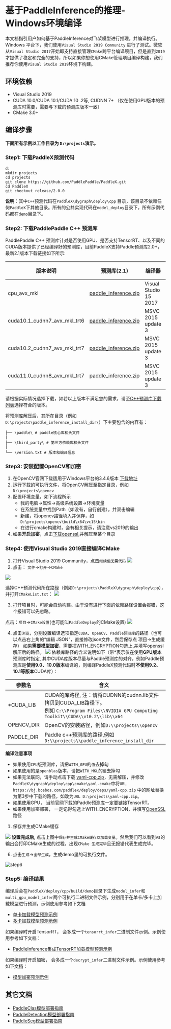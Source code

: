 # 基于PaddleInference的推理-Windows环境编译

本文档指引用户如何基于PaddleInference对飞桨模型进行推理，并编译执行。Windows 平台下，我们使用`Visual Studio 2019 Community` 进行了测试。微软从`Visual Studio 2017`开始即支持直接管理`CMake`跨平台编译项目，但是直到`2019`才提供了稳定和完全的支持，所以如果你想使用CMake管理项目编译构建，我们推荐你使用`Visual Studio 2019`环境下构建。

## 环境依赖

* Visual Studio 2019
* CUDA 10.0/CUDA 10.1/CUDA 10 .2等, CUDNN 7+ （仅在使用GPU版本的预测库时需要，需要与下载的预测库版本一致）
* CMake 3.0+

## 编译步骤

**下面所有示例以工作目录为 `D:\projects`演示。**

### Step1: 下载PaddleX预测代码

```shell
d:
mkdir projects
cd projects
git clone https://github.com/PaddlePaddle/PaddleX.git
cd PaddleX
git checkout release/2.0.0
```

**说明**：其中`C++`预测代码在`PaddleX\dygraph\deploy\cpp` 目录，该目录不依赖任何`PaddleX`下其他目录。所有的公共实现代码在`model_deploy`目录下，所有示例代码都在`demo`目录下。


### Step2: 下载PaddlePaddle C++ 预测库

PaddlePaddle C++ 预测库针对是否使用GPU、是否支持TensorRT、以及不同的CUDA版本提供了已经编译好的预测库，目前PaddleX支持Paddle预测库2.0+，最新2.1版本下载链接如下所示:

| 版本说明                     | 预测库(2.1)                                                                                                    | 编译器                | 构建工具      | cuDNN | CUDA |
| ---------------------------- | -------------------------------------------------------------------------------------------------------------- | --------------------- | ------------- | ----- | ---- |
| cpu_avx_mkl                  | [paddle_inference.zip](https://paddle-wheel.bj.bcebos.com/2.1.0win/win-infer/mkl/cpu/paddle_inference.zip)     | Visual Studio 15 2017 | CMake v3.17.0 | -     | -    |
| cuda10.1_cudnn7_avx_mkl_trt6 | [paddle_inference.zip](https://paddle-wheel.bj.bcebos.com/2.1.0win/win-infer/mkl/post101/paddle_inference.zip) | MSVC 2015 update 3    | CMake v3.17.0 | 7.6   | 10.1 |
| cuda10.2_cudnn7_avx_mkl_trt7 | [paddle_inference.zip](https://paddle-wheel.bj.bcebos.com/2.1.0win/win-infer/mkl/post102/paddle_inference.zip) | MSVC 2015 update 3    | CMake v3.17.0 | 7.6   | 10.2 |
| cuda11.0_cudnn8_avx_mkl_trt7 | [paddle_inference.zip](https://paddle-wheel.bj.bcebos.com/2.1.0win/win-infer/mkl/post110/paddle_inference.zip) | MSVC 2015 update 3    | CMake v3.17.0 | 8.0   | 11.0 |

请根据实际情况选择下载，如若以上版本不满足您的需求，请至[C++预测库下载列表](https://paddleinference.paddlepaddle.org.cn/v2.1/user_guides/download_lib.html)选择符合的版本。

将预测库解压后，其所在目录（例如`D:\projects\paddle_inference_install_dir\`）下主要包含的内容有：

```
├── \paddle\ # paddle核心库和头文件
|
├── \third_party\ # 第三方依赖库和头文件
|
└── \version.txt # 版本和编译信息
```

### Step3: 安装配置OpenCV和加密

1. 在OpenCV官网下载适用于Windows平台的3.4.6版本  [下载地址](https://bj.bcebos.com/paddleseg/deploy/opencv-3.4.6-vc14_vc15.exe)  
2. 运行下载的可执行文件，将OpenCV解压至指定目录，例如`D:\projects\opencv`
3. 配置环境变量，如下流程所示  
   - 我的电脑->属性->高级系统设置->环境变量
   - 在系统变量中找到Path（如没有，自行创建），并双击编辑
   - 新建，将opencv路径填入并保存，如`D:\projects\opencv\build\x64\vc15\bin`
   - 在进行cmake构建时，会有相关提示，请注意vs2019的输出
4. 如果**开启加密**，点击[下载openssl](https://bj.bcebos.com/paddlex/tools/windows_openssl1.1.0k.zip),并解压至某个目录

### Step4: 使用Visual Studio 2019直接编译CMake

1. 打开Visual Studio 2019 Community，点击`继续但无需代码`
   ![](../../images/vs2019_step1.png)
2. 点击： `文件`->`打开`->`CMake`

![](../../images/vs2019_step2.png)

选择C++预测代码所在路径（例如`D:\projects\PaddleX\dygraph\deploy\cpp`），并打开`CMakeList.txt`：
![](../../images/vs2019_step3.png)

3. 打开项目时，可能会自动构建。由于没有进行下面的依赖路径设置会报错，这个报错可以先忽略。

  点击：`项目`->`CMake设置`(也可能叫`PaddleDeploy`的CMake设置)
  ![](../../images/vs2019_step4.png)

4. 点击`浏览`，分别设置编译选项指定`CUDA`、`OpenCV`、`Paddle预测库`的路径（也可以点击右上角的“编辑 JSON”，直接修改json文件，然后保存点 项目->生成缓存）
   如果**需要模型加密**，需要把WITH_ENCRYPTION勾选上,并填写openssl解压后的路径。
   ![](../../images/vs2019_step5.png)
   依赖库路径的含义说明如下（带*表示仅在使用**GPU版本**预测库时指定, 其中CUDA库版本尽量与Paddle预测库的对齐，例如Paddle预测库是**使用9.0、10.0版本**编译的，则编译PaddleX预测代码时**不使用9.2、10.1等版本**CUDA库）：

| 参数名     | 含义                                                                                                                                                |
| ---------- | --------------------------------------------------------------------------------------------------------------------------------------------------- |
| *CUDA_LIB  | CUDA的库路径, 注：请将CUDNN的cudnn.lib文件拷贝到CUDA_LIB路径下。<br />例如 `C:\\Program Files\\NVIDIA GPU Computing Toolkit\\CUDA\\v10.2\\lib\\x64` |
| OPENCV_DIR | OpenCV的安装路径，例如`D:\\projects\\opencv`                                                                                                        |
| PADDLE_DIR | Paddle c++预测库的路径,例如 `D:\\projects\\paddle_inference_install_dir`                                                                            |

**编译注意事项**

- 如果使用`CPU`版预测库，请把`WITH_GPU`的`值`去掉勾
- 如果使用的是`openblas`版本，请把`WITH_MKL`的`值`去掉勾
- 如果无法联网，请手动点击下载 [yaml-cpp.zip](https://bj.bcebos.com/paddlex/deploy/deps/yaml-cpp.zip)，无需解压，并修改`PaddleX\dygraph\deploy\cpp\cmake\yaml.cmake`中将`URL https://bj.bcebos.com/paddlex/deploy/deps/yaml-cpp.zip` 中的网址替换为第3步中下载的路径，如改为`URL D:\projects\yaml-cpp.zip`。
- 如果使用GPU， 当前官网下载的Paddle预测库一定要链接TensorRT。
- 如果使用加密部署， 一定记得勾选上WITH_ENCRYPTION，并填写[OpenSSL](https://bj.bcebos.com/paddlex/tools/windows_openssl1.1.0k.zip)路径

1. 保存并生成CMake缓存

![](../../images/vs2019_step6.png)
**设置完成后**, 点击上图中`保存并生成CMake缓存以加载变量`。然后我们可以看到vs的输出会打印CMake生成的过程，出现`CMake 生成完毕`且无报错代表生成完毕。

6. 点击`生成`->`全部生成`，生成demo里的可执行文件。

![step6](../../images/vs2019_step7.png)

### Step5: 编译结果

编译后会在`PaddleX/deploy/cpp/build/demo`目录下生成`model_infer`和`multi_gpu_model_infer`两个可执行二进制文件示例，分别用于在单卡/多卡上加载模型进行预测，示例使用参考如下文档

- [单卡加载模型预测示例](../../demo/model_infer.md)
- [多卡加载模型预测示例](../../demo/multi_gpu_model_infer.md)

如果编译时开启TensorRT， 会多成一个`tensorrt_infer`二进制文件示例。示例使用参考如下文档：
- [PaddleInference集成TensorRT加载模型预测示例](../../demo/tensorrt_infer.md)

如果编译时开启加密， 会多成一个`decrypt_infer`二进制文件示例。示例使用参考如下文档：
- [模型加密预测示例](../../demo/decrypt_infer.md)



## 其它文档

- [PaddleClas模型部署指南](../../models/paddleclas.md)
- [PaddleDetection模型部署指南](../../models/paddledetection.md)
- [PaddleSeg模型部署指南](../../models/paddleseg.md)
